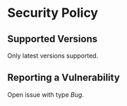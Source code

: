 # Security Policy

## Supported Versions

Only latest versions supported.

## Reporting a Vulnerability

Open issue with type _Bug_.

